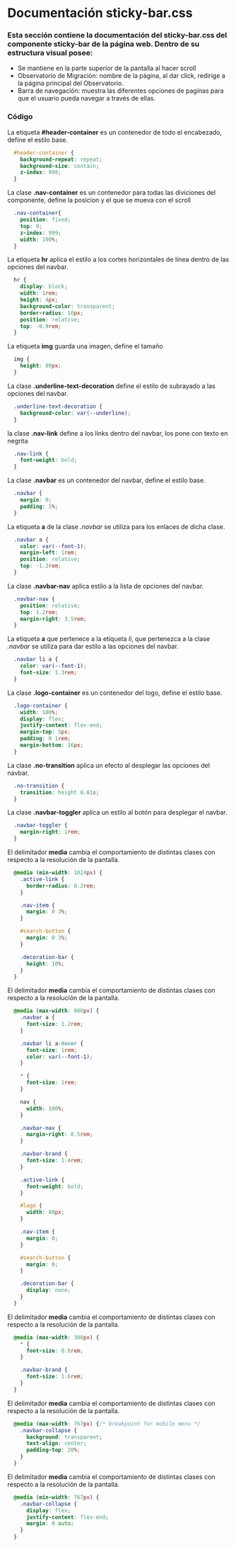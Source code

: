 # Documentación sticky-bar.css

### Esta sección contiene la documentación del sticky-bar.css del componente sticky-bar de la página web. Dentro de su estructura visual posee: 
* Se mantiene en la parte superior de la pantalla al hacer scroll
* Observatorio de Migración: nombre de la página, al dar click, redirige a la página principal del Observatorio.
* Barra de navegación: muestra las diferentes opciones de pagínas para que el usuario pueda navegar a través de ellas.

### Código

La etiqueta **#header-container** es un contenedor de todo el encabezado, define el estilo base.
``` css
  #header-container {
    background-repeat: repeat;
    background-size: contain;
    z-index: 998;
  }
```  

La clase **.nav-container** es un contenedor para todas las diviciones del componente, define la posicion y el que se mueva con el scroll

``` css
  .nav-container{
    position: fixed;
    top: 0;
    z-index: 999;
    width: 100%;
  }
```


La etiqueta **hr** aplica el estilo a los cortes horizontales de línea dentro de las opciones del navbar.
```  css
  hr {
    display: block;
    width: 1rem;
    height: 4px;
    background-color: transparent;
    border-radius: 10px;
    position: relative;
    top: -0.9rem;
  }
``` 

La etiqueta **img** guarda una imagen, define el tamaño
``` css
  img {
    height: 80px;
  }
```

La clase **.underline-text-decoration** define el estilo de subrayado a las opciones del navbar.
```  css
  .underline-text-decoration {
    background-color: var(--underline);
  }
``` 

la clase **.nav-link** define a los links dentro del navbar, los pone con texto en negrita
``` css
  .nav-link {
    font-weight: bold;
  }
```

La clase **.navbar** es un contenedor del navbar, define el estilo base.
```  css
  .navbar {
    margin: 0;
    padding: 1%;
  }
``` 

La etiqueta **a** de la clase *.navbar* se utiliza para los enlaces de dicha clase.
```  css
  .navbar a {
    color: var(--font-1);
    margin-left: 1rem;
    position: relative;
    top: -1.2rem;
  }
``` 

La clase **.navbar-nav** aplica estilo a la lista de opciones del navbar.
```  css
  .navbar-nav {
    position: relative;
    top: 1.2rem;
    margin-right: 3.5rem;
  }
```  

La etiqueta **a** que pertenece a la etiqueta *li*, que pertenezca a la clase *.navbar* se utiliza para dar estilo a las opciones del navbar.
```  css
  .navbar li a {
    color: var(--font-1);
    font-size: 1.3rem;
  }
```  

La clase **.logo-container** es un contenedor del logo, define el estilo base.
```  css
  .logo-container {
    width: 100%;
    display: flex;
    justify-content: flex-end;
    margin-top: 5px;
    padding: 0 1rem;
    margin-bottom: 16px;
  } 
```  
    
La clase **.no-transition** aplica un efecto al desplegar las opciones del navbar.
```  css
  .no-transition {
    transition: height 0.01s;
  }
``` 

La clase **.navbar-toggler** aplica un estilo al botón para desplegar el navbar.
```  css
  .navbar-toggler {
    margin-right: 1rem;
  } 
``` 

El delimitador **media** cambia el comportamiento de distintas clases con respecto a la resolución de la pantalla.
``` css
  @media (min-width: 1024px) {
    .active-link {
      border-radius: 0.2rem;
    }

    .nav-item {
      margin: 0 3%;
    }

    #search-button {
      margin: 0 3%;
    }

    .decoration-bar {
      height: 10%;
    }
  }
``` 

El delimitador **media** cambia el comportamiento de distintas clases con respecto a la resolución de la pantalla.
```  css
  @media (max-width: 800px) {
    .navbar a {
      font-size: 1.2rem;
    }

    .navbar li a:hover {
      font-size: 1rem;
      color: var(--font-1);
    }

    * {
      font-size: 1rem;
    }

    nav {
      width: 100%;
    }

    .navbar-nav {
      margin-right: 0.5rem;
    }

    .navbar-brand {
      font-size: 1.4rem;
    }

    .active-link {
      font-weight: bold;
    }

    #logo {
      width: 80px;
    }

    .nav-item {
      margin: 0;
    }

    #search-button {
      margin: 0;
    }

    .decoration-bar {
      display: none;
    }
  }
```  

El delimitador **media** cambia el comportamiento de distintas clases con respecto a la resolución de la pantalla.
```  css
  @media (max-width: 300px) {
    * {
      font-size: 0.8rem;
    }

    .navbar-brand {
      font-size: 1.6rem;
    }
  }
```  

El delimitador **media** cambia el comportamiento de distintas clases con respecto a la resolución de la pantalla.
```  css
  @media (max-width: 767px) {/* breakpoint for mobile menu */
    .navbar-collapse {
      background: transparent;
      text-align: center;
      padding-top: 20%;
    }
  }
``` 

El delimitador **media** cambia el comportamiento de distintas clases con respecto a la resolución de la pantalla.
```  css
  @media (min-width: 767px) {
    .navbar-collapse {
      display: flex;
      justify-content: flex-end;
      margin: 0 auto;
    }
  }
```  